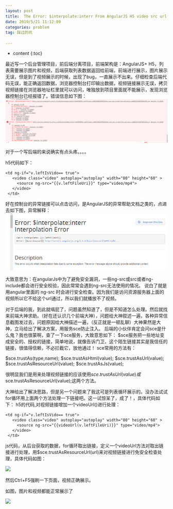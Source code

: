 ```yaml
---
layout: post
title:  The Error: $interpolate:interr From AngularJS H5 video src url
date: 2019/5/21 11:12:09 
categories: problem
tag: 踩过的坑

---
```


* content
{:toc}


最近写一个后台管理项目，前后端分离项目，前端架构是：AngularJS+ H5，列表需要展示图片和视频，后端获取列表数据返回给前端，前端进行展示，图片展示无误，但是到了视频展示的时候，出现了bug，一直展示不出来。仔细检查后端代码无误，能正确返回数据，浏览器控制台打印输出数据，视频链接展示无误，拷贝视频链接在浏览器地址栏里就可以访问，唯独放到项目里面就不能展示，发现浏览器控制台已经报错了。错误信息如下图：
 ![](/styles/images/problem/angularjs_error/0.png)

对于一个写后端的来说确实有点头疼。。。。

h5代码如下：

```
<td ng-if="v.leftIsVido== true">
   <video class="video" autoplay="autoplay" width="80" height="60" >
   	 <source ng-src="{{v.leftFileUri}}" type="video/mp4">
   </video>
 </td>

```

好在控制台的异常链接可以点击访问，是AngularJS的异常帮助文档之类的，点进去如下图，异常解释：
 ![](/styles/images/problem/angularjs_error/1.png)

大致意思为：在angularJs中为了避免安全漏洞，一些ng-src或src或者ng-include都会进行安全校验，因此常常会遇到ng-src无法使用的情况。
说白了就是用angular里面的 ng-src 时会进行安全检查。因为我们是访问资源服务器上面的视频所以它不给这个url通过，所以我们就播放不了视频。

对于后端的我，到此就嗝屁了，问题虽然知道了，但是不知道怎么处理。然后就找来前端大神求助。（好在还认识几个前端大神），问题给大神叙述一遍，各种异常信息截图发过去，问题原因给大神描述一遍，（反正就是一顿乱聊）大神果然是大神，立马给出了解决方案，用服务sce防止注入。
后端的小伙伴肯定会问sce是什么鬼？我也很蒙啊，查了一下sce服务，大致意思如下：
$sce服务把一些地址变成安全的、授权的链接，简单地说，就像告诉门卫，这个陌生链接其实是我信任的链接，很值得信赖，不必拦截它，放他通过！
sce常用的方法有：

$sce.trustAs(type,name);
$sce.trustAsHtml(value);
$sce.trustAsUrl(value);
$sce.trustAsResourceUrl(value);
$sce.trustAsJs(value);

很明显我们是用来处理视频链接的应该使用$sce.trustAsUrl(value)或$sce.trustAsResourceUrl(value);这两个方法。

大神给出了解决思路，但是另一个问题来了我这可是列表循环展示的。没办法试试for循环用上面两个方法处理一下链接吧。这一试惊呆了，成了！，具体代码如下：
h5的代码,对视频链接增加一个videoUrl()进行处理：

```
<td ng-if="v.leftIsVido== true">
   <video class="video" autoplay="autoplay" width="80" height="60" >
   	 <source ng-src="{{videoUrl(v.leftFileUri)}}" type="video/mp4">
   </video>
 </td>

```
js代码，从后台获取的数据，for循环取出链接，定义一个videoUrl方法对取出链接进行处理，用$sce.trustAsResourceUrl(url)来对视频链接进行免安全检查处理，具体代码如图：

 ![](/styles/images/problem/angularjs_error/2.png)


然后Ctrl+F5强刷一下页面，视频正确展示。

如图，图片和视频都能正常展示了

 ![](/styles/images/problem/angularjs_error/3.png)
